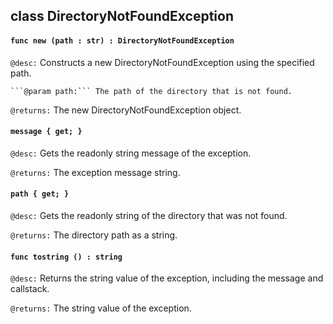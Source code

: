 ## class DirectoryNotFoundException

#### ```func new (path : str) : DirectoryNotFoundException```


```@desc:``` Constructs a new DirectoryNotFoundException using the specified path.

	```@param path:``` The path of the directory that is not found.
```@returns:``` The new DirectoryNotFoundException object.

#### ```message { get; }```


```@desc:``` Gets the readonly string message of the exception.

```@returns:``` The exception message string.

#### ```path { get; }```


```@desc:``` Gets the readonly string of the directory that was not found.

```@returns:``` The directory path as a string.

#### ```func tostring () : string```


```@desc:``` Returns the string value of the exception, including the message and callstack.

```@returns:``` The string value of the exception.

